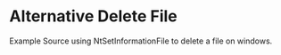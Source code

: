Alternative Delete File
=======================
Example Source using NtSetInformationFile to delete a file on windows.